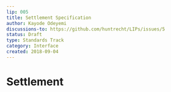 ```yaml
---
lip: 005
title: Settlement Specification
author: Kayode Odeyemi
discussions-to: https://github.com/huntrecht/LIPs/issues/5
status: Draft
type: Standards Track
category: Interface
created: 2018-09-04
---
```

# Settlement
